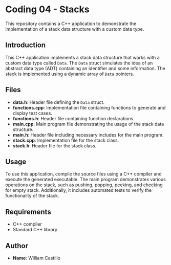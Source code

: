 # Coding 04 - Stacks

This repository contains a C++ application to demonstrate the implementation of a stack data structure with a custom data type.

## Introduction

This C++ application implements a stack data structure that works with a custom data type called `Data`. The `Data` struct simulates the idea of an abstract data type (ADT) containing an identifier and some information. The stack is implemented using a dynamic array of `Data` pointers.

## Files

- **data.h**: Header file defining the `Data` struct.
- **functions.cpp**: Implementation file containing functions to generate and display test cases.
- **functions.h**: Header file containing function declarations.
- **main.cpp**: Main program file demonstrating the usage of the stack data structure.
- **main.h**: Header file including necessary includes for the main program.
- **stack.cpp**: Implementation file for the stack class.
- **stack.h**: Header file for the stack class.

## Usage

To use this application, compile the source files using a C++ compiler and execute the generated executable. The main program demonstrates various operations on the stack, such as pushing, popping, peeking, and checking for empty stack. Additionally, it includes automated tests to verify the functionality of the stack.

## Requirements

- C++ compiler
- Standard C++ library

## Author

- **Name**: William Castillo
